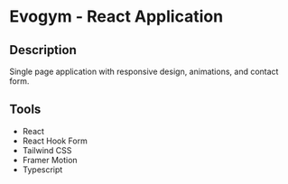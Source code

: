 # Evogym - React Application

## Description

Single page application with responsive design, animations, and contact form.

## Tools

- React
- React Hook Form
- Tailwind CSS
- Framer Motion
- Typescript
